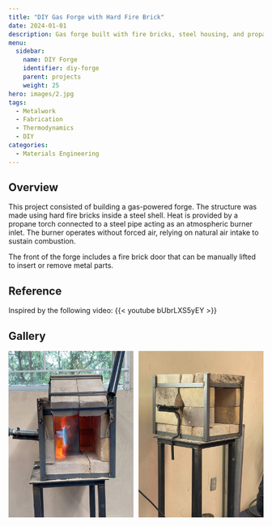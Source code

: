 ```yaml
---
title: "DIY Gas Forge with Hard Fire Brick"
date: 2024-01-01
description: Gas forge built with fire bricks, steel housing, and propane burner for metal heating tasks like forging and treatment.
menu:
  sidebar:
    name: DIY Forge
    identifier: diy-forge
    parent: projects
    weight: 25
hero: images/2.jpg
tags:
  - Metalwork
  - Fabrication
  - Thermodynamics
  - DIY
categories:
  - Materials Engineering
---
```


## Overview

This project consisted of building a gas-powered forge. The structure was made using hard fire bricks inside a steel shell. Heat is provided by a propane torch connected to a steel pipe acting as an atmospheric burner inlet. The burner operates without forced air, relying on natural air intake to sustain combustion.

The front of the forge includes a fire brick door that can be manually lifted to insert or remove metal parts.

## Reference

Inspired by the following video:
{{< youtube bUbrLXS5yEY >}}

## Gallery

<div style="display: grid; grid-template-columns: repeat(auto-fit, minmax(200px, 1fr)); gap: 10px;">
  <img src="images/2.jpg" alt="2">
  <img src="images/3.jpg" alt="3">
</div>
